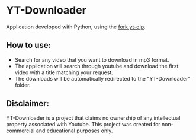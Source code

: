 # YT-Downloader
Application developed with Python, using the [fork yt-dlp]([https://pages.github.com/](https://github.com/yt-dlp/yt-dlp)https://github.com/yt-dlp/yt-dlp).

## How to use: 

- Search for any video that you want to download in mp3 format.
- The application will search through youtube and download the first video with a title matching your request.
- The downloads will be automatically redirected to the "YT-Downloader" folder.

## Disclaimer:

YT-Downloader is a project that claims no ownership of any intellectual property associated with Youtube. This project was created for non-commercial and educational purposes only.

